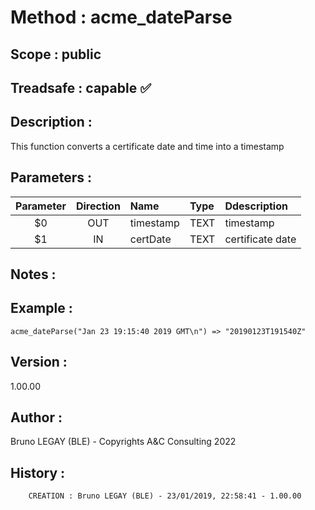 ﻿# **Method :** acme_dateParse## **Scope :** public## **Treadsafe :** capable ✅ ## **Description :** This function converts a certificate date and time into a timestamp## **Parameters :** | Parameter | Direction | Name | Type | Ddescription | |:----:|:----:|:----|:----|:----| | $0 | OUT | timestamp | TEXT | timestamp | | $1 | IN | certDate | TEXT | certificate date | ## **Notes :** ## **Example :** ```acme_dateParse("Jan 23 19:15:40 2019 GMT\n") => "20190123T191540Z"```## **Version :** 1.00.00## **Author :** Bruno LEGAY (BLE) - Copyrights A&C Consulting 2022## **History :**          CREATION : Bruno LEGAY (BLE) - 23/01/2019, 22:58:41 - 1.00.00